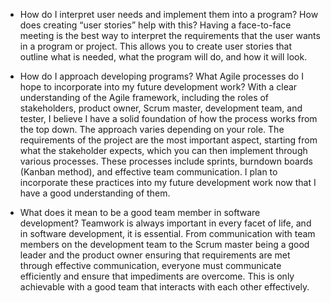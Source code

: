 - How do I interpret user needs and implement them into a program? How does creating “user stories” help with this?
Having a face-to-face meeting is the best way to interpret the requirements that the user wants in a program or project. This allows you to create user stories that outline what is needed, what the program will do, and how it will look.

- How do I approach developing programs? What Agile processes do I hope to incorporate into my future development work?
With a clear understanding of the Agile framework, including the roles of stakeholders, product owner, Scrum master, development team, and tester, I believe I have a solid foundation of how the process works from the top down. The approach varies depending on your role. The requirements of the project are the most important aspect, starting from what the stakeholder expects, which you can then implement through various processes. These processes include sprints, burndown boards (Kanban method), and effective team communication. I plan to incorporate these practices into my future development work now that I have a good understanding of them.

- What does it mean to be a good team member in software development?
Teamwork is always important in every facet of life, and in software development, it is essential. From communication with team members on the development team to the Scrum master being a good leader and the product owner ensuring that requirements are met through effective communication, everyone must communicate efficiently and ensure that impediments are overcome. This is only achievable with a good team that interacts with each other effectively.
